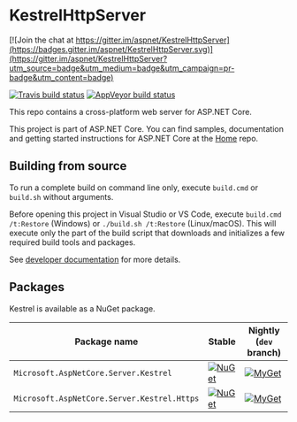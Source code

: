 KestrelHttpServer
=================

[![Join the chat at https://gitter.im/aspnet/KestrelHttpServer](https://badges.gitter.im/aspnet/KestrelHttpServer.svg)](https://gitter.im/aspnet/KestrelHttpServer?utm_source=badge&utm_medium=badge&utm_campaign=pr-badge&utm_content=badge)

[![Travis build status][travis-badge]](https://travis-ci.org/aspnet/KestrelHttpServer/branches)
[![AppVeyor build status][appveyor-badge]](https://ci.appveyor.com/project/aspnetci/KestrelHttpServer/branch/dev)

[travis-badge]: https://img.shields.io/travis/aspnet/KestrelHttpServer.svg?label=travis-ci&branch=dev&style=flat-square
[appveyor-badge]: https://img.shields.io/appveyor/ci/aspnetci/KestrelHttpServer/dev.svg?label=appveyor&style=flat-square

This repo contains a cross-platform web server for ASP.NET Core.

This project is part of ASP.NET Core. You can find samples, documentation and getting started instructions for ASP.NET Core at the [Home](https://github.com/aspnet/home) repo.

## Building from source

To run a complete build on command line only, execute `build.cmd` or `build.sh` without arguments.

Before opening this project in Visual Studio or VS Code, execute `build.cmd /t:Restore` (Windows) or `./build.sh /t:Restore` (Linux/macOS).
This will execute only the part of the build script that downloads and initializes a few required build tools and packages.

See [developer documentation](https://github.com/aspnet/Home/wiki) for more details.

## Packages

Kestrel is available as a NuGet package.

 Package name                               | Stable                                      | Nightly (`dev` branch)
--------------------------------------------|---------------------------------------------|------------------------------------------
`Microsoft.AspNetCore.Server.Kestrel`       | [![NuGet][main-nuget-badge]][main-nuget]    | [![MyGet][main-myget-badge]][main-myget]
`Microsoft.AspNetCore.Server.Kestrel.Https` | [![NuGet][https-nuget-badge]][https-nuget]  | [![MyGet][https-myget-badge]][https-myget]


[main-nuget]: https://www.nuget.org/packages/Microsoft.AspNetCore.Server.Kestrel/
[main-nuget-badge]: https://img.shields.io/nuget/v/Microsoft.AspNetCore.Server.Kestrel.svg?style=flat-square&label=nuget
[main-myget]: https://dotnet.myget.org/feed/aspnetcore-dev/package/nuget/Microsoft.AspNetCore.Server.Kestrel
[main-myget-badge]: https://img.shields.io/dotnet.myget/aspnetcore-dev/vpre/Microsoft.AspNetCore.Server.Kestrel.svg?style=flat-square&label=myget

[https-nuget]: https://www.nuget.org/packages/Microsoft.AspNetCore.Server.Kestrel.Https/
[https-nuget-badge]: https://img.shields.io/nuget/v/Microsoft.AspNetCore.Server.Kestrel.Https.svg?style=flat-square&label=nuget
[https-myget]: https://dotnet.myget.org/feed/aspnetcore-dev/package/nuget/Microsoft.AspNetCore.Server.Kestrel.Https
[https-myget-badge]: https://img.shields.io/dotnet.myget/aspnetcore-dev/vpre/Microsoft.AspNetCore.Server.Kestrel.Https.svg?style=flat-square&label=myget
